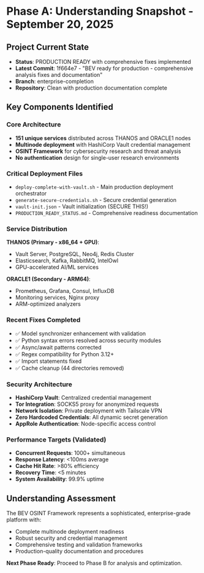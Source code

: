 # Phase A: Understanding Snapshot - September 20, 2025

## Project Current State
- **Status**: PRODUCTION READY with comprehensive fixes implemented
- **Latest Commit**: 1f664e7 - "BEV ready for production - comprehensive analysis fixes and documentation"
- **Branch**: enterprise-completion
- **Repository**: Clean with production documentation complete

## Key Components Identified

### Core Architecture
- **151 unique services** distributed across THANOS and ORACLE1 nodes
- **Multinode deployment** with HashiCorp Vault credential management
- **OSINT Framework** for cybersecurity research and threat analysis
- **No authentication** design for single-user research environments

### Critical Deployment Files
- `deploy-complete-with-vault.sh` - Main production deployment orchestrator
- `generate-secure-credentials.sh` - Secure credential generation
- `vault-init.json` - Vault initialization (SECURE THIS!)
- `PRODUCTION_READY_STATUS.md` - Comprehensive readiness documentation

### Service Distribution
**THANOS (Primary - x86_64 + GPU)**:
- Vault Server, PostgreSQL, Neo4j, Redis Cluster
- Elasticsearch, Kafka, RabbitMQ, IntelOwl
- GPU-accelerated AI/ML services

**ORACLE1 (Secondary - ARM64)**:
- Prometheus, Grafana, Consul, InfluxDB
- Monitoring services, Nginx proxy
- ARM-optimized analyzers

### Recent Fixes Completed
- ✅ Model synchronizer enhancement with validation
- ✅ Python syntax errors resolved across security modules
- ✅ Async/await patterns corrected
- ✅ Regex compatibility for Python 3.12+
- ✅ Import statements fixed
- ✅ Cache cleanup (44 directories removed)

### Security Architecture
- **HashiCorp Vault**: Centralized credential management
- **Tor Integration**: SOCKS5 proxy for anonymized requests
- **Network Isolation**: Private deployment with Tailscale VPN
- **Zero Hardcoded Credentials**: All dynamic secret generation
- **AppRole Authentication**: Node-specific access control

### Performance Targets (Validated)
- **Concurrent Requests**: 1000+ simultaneous
- **Response Latency**: <100ms average
- **Cache Hit Rate**: >80% efficiency
- **Recovery Time**: <5 minutes
- **System Availability**: 99.9% uptime

## Understanding Assessment
The BEV OSINT Framework represents a sophisticated, enterprise-grade platform with:
- Complete multinode deployment readiness
- Robust security and credential management
- Comprehensive testing and validation frameworks
- Production-quality documentation and procedures

**Next Phase Ready**: Proceed to Phase B for analysis and optimization.